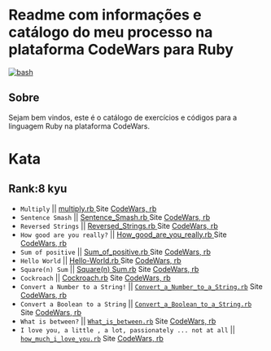 # Readme com informações e catálogo do meu processo na plataforma CodeWars para Ruby
<a href="https://www.codewars.com/users/arthurdduarte" target="_blank" rel="noreferrer"> <img src="https://www.codewars.com/users/arthurdduarte/badges/large" alt="bash"/> </a>

## Sobre
Sejam bem vindos, este é o catálogo de exercícios e códigos para a linguagem Ruby na plataforma CodeWars.

# Kata
## Rank:8 kyu

* `Multiply` ||  [  multiply.rb  ](https://github.com/arthurddduarte86/CodeWars-Ruby/blob/main/Code-Rb/Multiply.rb)  Site [CodeWars, rb  ](https://www.codewars.com/kata/50654ddff44f800200000004/train/ruby)
* `Sentence Smash` ||  [  Sentence_Smash.rb  ](https://github.com/arthurddduarte86/CodeWars-Ruby/blob/main/Code-Rb/Sentence_Smash.rb)  Site [CodeWars, rb  ](https://www.codewars.com/kata/53dc23c68a0c93699800041d/train/ruby)
* `Reversed Strings` ||  [  Reversed_Strings.rb  ](https://github.com/arthurddduarte86/CodeWars-Ruby/blob/main/Code-Rb/Reversed_Strings.rb)  Site [CodeWars, rb  ](https://www.codewars.com/kata/5168bb5dfe9a00b126000018/train/ruby)
* `How good are you really?` ||  [  How_good_are_you_really.rb  ](https://github.com/arthurddduarte86/CodeWars-Ruby/blob/main/Code-Rb/How_good_are_you_really.rb)  Site [CodeWars, rb  ](https://www.codewars.com/kata/5601409514fc93442500010b/train/ruby)
* `Sum of positive` ||  [  Sum_of_positive.rb  ](https://github.com/arthurddduarte86/CodeWars-Ruby/blob/main/Code-Rb/Sum_of_Positive.rb)  Site [CodeWars, rb  ](https://www.codewars.com/kata/5715eaedb436cf5606000381/train/ruby)
* `Hello World` ||  [  Hello-World.rb  ](https://github.com/arthurddduarte86/CodeWars-Ruby/blob/main/Code-Rb/Hello-World.rb)  Site [CodeWars, rb  ](https://www.codewars.com/kata/523b4ff7adca849afe000035/train/ruby)
* `Square(n) Sum` ||  [Square(n) Sum.rb](https://github.com/arthurddduarte86/CodeWars-Ruby/blob/main/Code-Rb/Square(n)_Sum.rb)  Site [CodeWars, rb  ](https://www.codewars.com/kata/515e271a311df0350d00000f/train/ruby)
* `Cockroach` ||  [Cockroach.rb](https://github.com/arthurddduarte86/CodeWars-Ruby/blob/main/Code-Rb/Cockroach.rb)  Site [CodeWars, rb  ](https://www.codewars.com/kata/55fab1ffda3e2e44f00000c6/train/ruby)
* `Convert a Number to a String!` ||  [`Convert_a_Number_to_a_String.rb`](/Code-Rb/Convert_a_Number_to_a_String.rb) Site [CodeWars, rb  ](https://www.codewars.com/kata/5265326f5fda8eb1160004c8/train/ruby)
* `Convert a Boolean to a String` ||  [`Convert_a_Boolean_to_a_String.rb`](/Code-Rb/Convert_a_Boolean_to_a_String.rb) Site [CodeWars, rb  ](https://www.codewars.com/kata/551b4501ac0447318f0009cd/train/ruby)
* `What is between?` ||  [`What_is_between.rb`](/Code-Rb/What_is_between.rb) Site [CodeWars, rb  ](https://www.codewars.com/kata/55ecd718f46fba02e5000029/train/ruby)
* `I love you, a little , a lot, passionately ... not at all` ||  [`how_much_i_love_you.rb`](/Code-Rb/how_much_i_love_you.rb) Site [CodeWars, rb  ](https://www.codewars.com/kata/57f24e6a18e9fad8eb000296/train/ruby)

